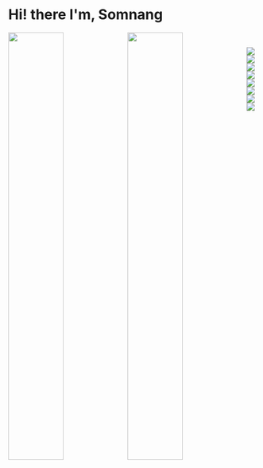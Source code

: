 # Hi! there I'm, Somnang
<img align="left" width="47%" src="https://github-readme-stats.vercel.app/api?username=anuraghazra&show_icons=true&theme=radical" />

<img align="left" width="47%" src="https://github-readme-stats.vercel.app/api/top-langs/?username=anuraghazra&layout=compact" />
<div style="padding-top: 30px">
<img align="left" src="https://img.shields.io/badge/mysql-%2300f.svg?style=for-the-badge&logo=mysql&logoColor=white" />
<img align="left"  src="https://img.shields.io/badge/Binance-FCD535?style=for-the-badge&logo=binance&logoColor=white" />
<img align="left"  src="https://img.shields.io/badge/adobe%20illustrator-%23FF9A00.svg?style=for-the-badge&logo=adobe%20illustrator&logoColor=white " />
<img align="left"  src="https://img.shields.io/badge/adobe%20photoshop-%2331A8FF.svg?style=for-the-badge&logo=adobe%20photoshop&logoColor=white" />
<img align="left"  src=" https://img.shields.io/badge/Canva-%2300C4CC.svg?style=for-the-badge&logo=Canva&logoColor=white" />
<img align="left" src="https://img.shields.io/badge/Freecodecamp-%23123.svg?&style=for-the-badge&logo=freecodecamp&logoColor=green"/>
<img align="left" src="https://img.shields.io/badge/daisyui-5A0EF8?style=for-the-badge&logo=daisyui&logoColor=white"/>
<img align="left" src="https://img.shields.io/badge/vuejs-%2335495e.svg?style=for-the-badge&logo=vuedotjs&logoColor=%234FC08D"/>
</div>
